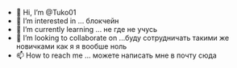 - 👋 Hi, I’m @Tuko01
- 👀 I’m interested in ... блокчейн
- 🌱 I’m currently learning ... не где не учусь 
- 💞️ I’m looking to collaborate on ...буду сотрудничать такими же новичками как я я вообше ноль
- 📫 How to reach me ... можете написать мне в почту сюда

<!---
Tuko01/Tuko01 is a ✨ special ✨ repository because its `README.md` (this file) appears on your GitHub profile.
You can click the Preview link to take a look at your changes.
--->
